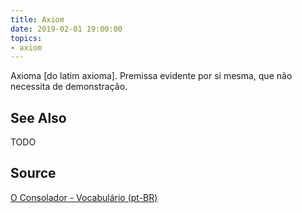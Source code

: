 ```yaml
---
title: Axiom
date: 2019-02-01 19:00:00
topics:
- axiom
---
```


Axioma [do latim axioma]. Premissa evidente por si mesma, que não necessita de
demonstração. 

## See Also
TODO

## Source
[O Consolador - Vocabulário (pt-BR)](http://www.oconsolador.com.br/linkfixo/vocabulario/principal.html)


